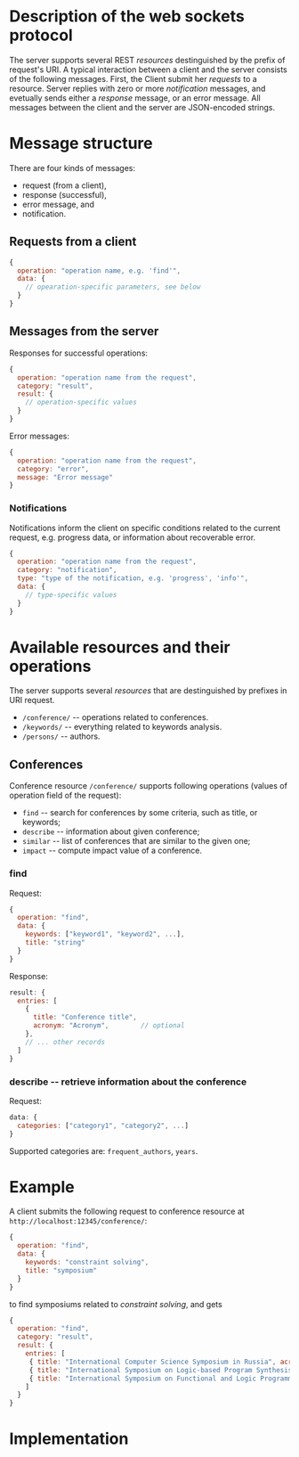 # **Description of the web sockets protocol**

The server supports several REST *resources* destinguished by the
prefix of request's URI. A typical interaction between a client and
the server consists of the following messages. First, the Client
submit her *requests* to a resource. Server replies with zero or more
*notification* messages, and evetually sends either a *response*
message, or an error message. All messages between the client and the
server are JSON-encoded strings.

# Message structure

 There are four kinds of messages:

* request (from a client),
* response (successful),
* error message, and
* notification.

## Requests from a client
```javascript
{
  operation: "operation name, e.g. 'find'",
  data: {
    // opearation-specific parameters, see below
  }
}
```

## Messages from the server
Responses for successful operations:

```javascript
{
  operation: "operation name from the request",
  category: "result",
  result: {
    // operation-specific values
  }
}
```

Error messages:
```javascript
{
  operation: "operation name from the request",
  category: "error",
  message: "Error message"
}
```

### Notifications

Notifications inform the client on specific conditions related to the
current request, e.g. progress data, or information about recoverable
error.

```javascript
{
  operation: "operation name from the request",
  category: "notification",
  type: "type of the notification, e.g. 'progress', 'info'",
  data: {
    // type-specific values
  }
}
```

# Available resources and their operations

The server supports several *resources* that are destinguished by prefixes in URI request.

* `/conference/` -- operations related to conferences.
* `/keywords/` -- everything related to keywords analysis.
* `/persons/` -- authors.

## Conferences

Conference resource `/conference/` supports following operations
(values of operation field of the request):

* `find` -- search for conferences by some criteria, such as title, or keywords;
* `describe` -- information about given conference;
* `similar` -- list of conferences that are similar to the given one;
* `impact` -- compute impact value of a conference.

### find

Request:
```javascript
{
  operation: "find",
  data: {
    keywords: ["keyword1", "keyword2", ...],
    title: "string"
  }
}
```

Response:
```javascript
result: {
  entries: [
    {
      title: "Conference title",
      acronym: "Acronym",        // optional
    },
    // ... other records
  ]
}
```

### describe -- retrieve information about the conference
Request:
```javascript
data: {
  categories: ["category1", "category2", ...]
}
```

Supported categories are: `frequent_authors`, `years`.


[//]: #
[//]: # (-------------------------- Examples ----------------------------)
[//]: #

# Example

A client submits the following request to conference resource at `http://localhost:12345/conference/`:
```javascript
{
  operation: "find",
  data: {
    keywords: "constraint solving",
    title: "symposium"
  }
}
```

to find symposiums related to *constraint solving*, and gets
```javascript
{
  operation: "find",
  category: "result",
  result: {
    entries: [
     { title: "International Computer Science Symposium in Russia", acronym: "CSR" },
     { title: "International Symposium on Logic-based Program Synthesis and Transformation" },
     { title: "International Symposium on Functional and Logic Programming", acronym: "FLOPS" }
    ]
  }
}
```

[//]: #
[//]: # (-------------------------- Implementation ----------------------------)
[//]: #

# Implementation
